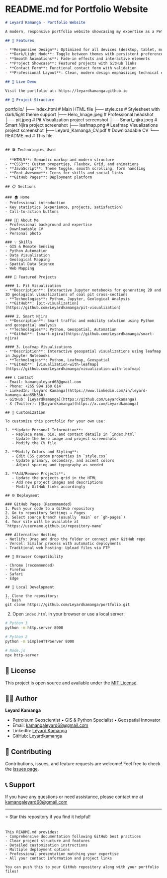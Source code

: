 # README.md for Portfolio Website

```markdown
# Leyard Kamanga - Portfolio Website

A modern, responsive portfolio website showcasing my expertise as a Petroleum Geoscientist and GIS Specialist. This single-page application features a clean design, dark/light mode toggle, and highlights my technical skills and projects in geospatial analysis and Python automation.

## 🌟 Features

- **Responsive Design**: Optimized for all devices (desktop, tablet, mobile)
- **Dark/Light Mode**: Toggle between themes with persistent preferences
- **Smooth Animations**: Fade-in effects and interactive elements
- **Project Showcase**: Featured projects with GitHub links
- **Contact Form**: Functional contact form with validation
- **Professional Layout**: Clean, modern design emphasizing technical expertise

## 🚀 Live Demo

Visit the portfolio at: https://leyardkamanga.github.io

## 📁 Project Structure

```
portfolio/
├── index.html          # Main HTML file
├── style.css           # Stylesheet with dark/light theme support
├── Hero_Image.jpeg     # Professional headshot
├── pit.jpeg            # Pit Visualization project screenshot
├── Smart_njira.jpeg    # Smart Njira project screenshot
├── leafmap.png         # Leafmap Visualizations project screenshot
├── Leyard_Kamanga_CV.pdf # Downloadable CV
└── README.md           # This file
```

## 🛠️ Technologies Used

- **HTML5**: Semantic markup and modern structure
- **CSS3**: Custom properties, Flexbox, Grid, and animations
- **JavaScript**: Theme toggle, smooth scrolling, form handling
- **Font Awesome**: Icons for skills and social links
- **GitHub Pages**: Deployment platform

## 📋 Sections

### 🏠 Home
- Professional introduction
- Key statistics (experience, projects, satisfaction)
- Call-to-action buttons

### 👨‍💻 About Me
- Professional background and expertise
- Downloadable CV
- Personal photo

### 💡 Skills
- GIS & Remote Sensing
- Python Automation
- Data Visualization
- Geological Mapping
- Spatial Data Science
- Web Mapping

### 📂 Featured Projects

#### 1. Pit Visualization
- **Description**: Interactive Jupyter notebooks for generating 2D and 3D geological visualizations of coal pit cross-sections
- **Technologies**: Python, Jupyter, Geological Analysis
- **GitHub**: [pit-visualization](https://github.com/Leyardkamanga/pit-visualization)

#### 2. Smart Njira
- **Description**: Smart traffic and mobility solution using Python and geospatial analysis
- **Technologies**: Python, Geospatial, Automation
- **GitHub**: [smart-njira](https://github.com/Leyardkamanga/smart-njira)

#### 3. Leafmap Visualizations
- **Description**: Interactive geospatial visualizations using leafmap in Jupyter Notebooks
- **Technologies**: Python, Leafmap, Geospatial
- **GitHub**: [visualization-with-leafmap](https://github.com/Leyardkamanga/visualization-with-leafmap)

### 📞 Contact
- Email: kamangaleyard68@gmail.com
- Phone: +265 994 160 614
- LinkedIn: [Leyard Kamanga](https://www.linkedin.com/in/leyard-kamanga-4aa65b36b)
- GitHub: [Leyardkamanga](https://github.com/Leyardkamanga)
- X (Twitter): [@Leyardkamanga](https://x.com/Leyardkamanga)

## 🎨 Customization

To customize this portfolio for your own use:

1. **Update Personal Information**:
   - Replace name, bio, and contact details in `index.html`
   - Update the hero image and project screenshots
   - Modify the CV file

2. **Modify Colors and Styling**:
   - Edit CSS custom properties in `style.css`
   - Update primary, secondary, and accent colors
   - Adjust spacing and typography as needed

3. **Add/Remove Projects**:
   - Update the projects grid in the HTML
   - Add new project images and descriptions
   - Modify GitHub links accordingly

## 🌐 Deployment

### GitHub Pages (Recommended)
1. Push your code to a GitHub repository
2. Go to repository Settings → Pages
3. Select source branch (usually `main` or `gh-pages`)
4. Your site will be available at `https://username.github.io/repository-name`

### Alternative Hosting
- Netlify: Drag and drop the folder or connect your GitHub repo
- Vercel: Similar process with automatic deployments
- Traditional web hosting: Upload files via FTP

## 📱 Browser Compatibility

- Chrome (recommended)
- Firefox
- Safari
- Edge

## 🔧 Local Development

1. Clone the repository:
```bash
git clone https://github.com/Leyardkamanga/portfolio.git
```

2. Open `index.html` in your browser or use a local server:
```bash
# Python 3
python -m http.server 8000

# Python 2
python -m SimpleHTTPServer 8000

# Node.js
npx http-server
```

## 📄 License

This project is open source and available under the [MIT License](LICENSE).

## 👨‍💻 Author

**Leyard Kamanga**
- Petroleum Geoscientist • GIS & Python Specialist • Geospatial Innovator
- Email: kamangaleyard68@gmail.com
- LinkedIn: [Leyard Kamanga](https://www.linkedin.com/in/leyard-kamanga-4aa65b36b)
- GitHub: [Leyardkamanga](https://github.com/Leyardkamanga)

## 🤝 Contributing

Contributions, issues, and feature requests are welcome! Feel free to check the [issues page](https://github.com/Leyardkamanga/portfolio/issues).

## 📞 Support

If you have any questions or need assistance, please contact me at kamangaleyard68@gmail.com

---

⭐ Star this repository if you find it helpful!
```

This README.md provides:
- Comprehensive documentation following GitHub best practices
- Clear project structure and features
- Detailed customization instructions
- Multiple deployment options
- Professional presentation matching your expertise
- All your contact information and project links

You can push this to your GitHub repository along with your portfolio files!
